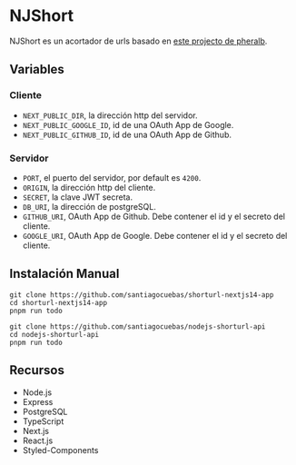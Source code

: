 # NJShort
NJShort es un acortador de urls basado en [este projecto de pheralb](https://github.com/pheralb/slug).

## Variables
### Cliente
- `NEXT_PUBLIC_DIR`, la dirección http del servidor.
- `NEXT_PUBLIC_GOOGLE_ID`, id de una OAuth App de Google.
- `NEXT_PUBLIC_GITHUB_ID`, id de una OAuth App de Github.
### Servidor
- `PORT`, el puerto del servidor, por default es `4200`.
- `ORIGIN`, la dirección http del cliente.
- `SECRET`, la clave JWT secreta.
- `DB_URI`, la dirección de postgreSQL.
- `GITHUB_URI`, OAuth App de Github. Debe contener el id y el secreto del cliente.
- `GOOGLE_URI`, OAuth App de Google. Debe contener el id y el secreto del cliente.

## Instalación Manual
```
git clone https://github.com/santiagocuebas/shorturl-nextjs14-app
cd shorturl-nextjs14-app
pnpm run todo

git clone https://github.com/santiagocuebas/nodejs-shorturl-api 
cd nodejs-shorturl-api 
pnpm run todo
```

## Recursos
- Node.js
- Express
- PostgreSQL
- TypeScript
- Next.js
- React.js
- Styled-Components
